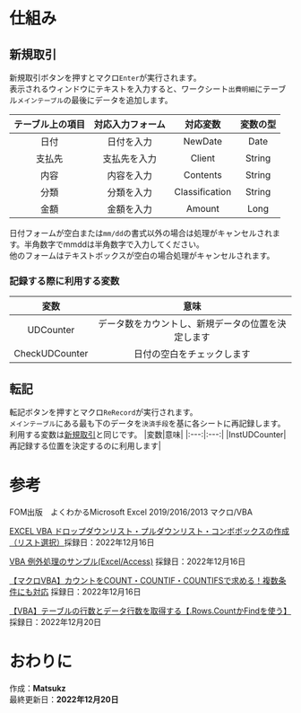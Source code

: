 # 仕組み
## 新規取引
新規取引ボタンを押すとマクロ`Enter`が実行されます。<br>
表示されるウィンドウにテキストを入力すると、ワークシート`出費明細`にテーブル`メインテーブル`の最後にデータを追加します。

|テーブル上の項目|対応入力フォーム|対応変数|変数の型|
|:---:|:---:|:---:|:---:|
|日付|日付を入力|NewDate|Date|
|支払先|支払先を入力|Client|String|
|内容|内容を入力|Contents|String|
|分類|分類を入力|Classification|String|
|金額|金額を入力|Amount|Long|

日付フォームが空白または`mm/dd`の書式以外の場合は処理がキャンセルされます。半角数字でmmddは半角数字で入力してください。<br>
他のフォームはテキストボックスが空白の場合処理がキャンセルされます。

### 記録する際に利用する変数
|変数|意味|
|:---:|:---:|
|UDCounter|データ数をカウントし、新規データの位置を決定します|
|CheckUDCounter|日付の空白をチェックします|

## 転記
転記ボタンを押すとマクロ`ReRecord`が実行されます。<br>
`メインテーブル`にある最も下のデータを`決済手段`を基に各シートに再記録します。<br>
利用する変数は[新規取引](#新規取引)と同じです。
|変数|意味|
|:---:|:---:|
|InstUDCounter|再記録する位置を決定するのに利用します|

# 参考
FOM出版　よくわかるMicrosoft Excel 2019/2016/2013 マクロ/VBA 

[EXCEL VBA ドロップダウンリスト・プルダウンリスト・コンボボックスの作成（リスト選択）](https://akira55.com/drop_down_list/)採録日：2022年12月16日

[VBA 例外処理のサンプル(Excel/Access)](https://itsakura.com/excel-vba-exception)  採録日：2022年12月16日

[【マクロVBA】カウントをCOUNT・COUNTIF・COUNTIFSで求める！複数条件にも対応](https://dokugakuexcel.com/%E3%80%90%E3%83%9E%E3%82%AF%E3%83%ADvba%E7%9F%A5%E8%AD%98-20%E3%80%91%E3%82%AB%E3%82%A6%E3%83%B3%E3%83%88%E3%82%92count-countif-countifs%E3%81%A7%E6%B1%82%E3%82%81%E3%82%8B/)  採録日：2022年12月16日

[【VBA】テーブルの行数とデータ行数を取得する【.Rows.CountかFindを使う】](https://daitaideit.com/vba-table-get-last/) 採録日：2022年12月20日

# おわりに
作成：**Matsukz**<br>
最終更新日：**2022年12月20日**
